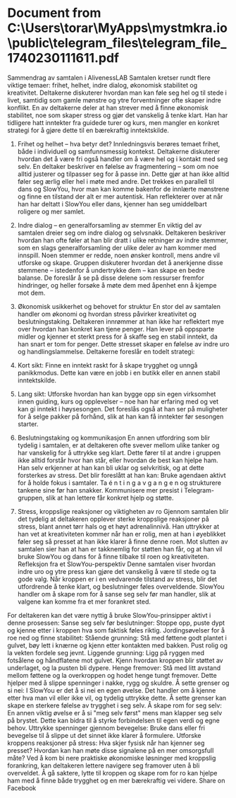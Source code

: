 # Document from C:\Users\torar\MyApps\mystmkra.io\public\telegram_files\telegram_file_1740230111611.pdf



Sammendrag av samtalen i AlivenessLAB
Samtalen kretser rundt flere viktige temaer: frihet, helhet, indre dialog, økonomisk stabilitet og kreativitet.
Deltakerne  diskuterer  hvordan  man  kan  føle  seg  hel  og  til  stede  i  livet,  samtidig  som  gamle  mønstre  og  ytre
forventninger  ofte  skaper  indre  konflikt.  En  av  deltakerne  deler  at  han  strever  med  å  finne økonomisk  stabilitet,
noe som skaper stress og gjør det vanskelig å tenke klart. Han har tidligere hatt inntekter fra guidede turer og
kurs, men mangler en konkret strategi for å gjøre dette til en bærekraftig inntektskilde.
1. Frihet og helhet – hva betyr det?
Innledningsvis  berøres  temaet frihet,  både  i  individuell  og  samfunnsmessig  kontekst.  Deltakerne  diskuterer
hvordan det å være fri også handler om å være hel og i kontakt med seg selv. En deltaker beskriver en følelse
av fragmentering – som om noe alltid justerer og tilpasser seg for å passe inn. Dette gjør at han ikke alltid føler
seg ærlig eller hel i møte med andre.
Det trekkes en parallell til dans og SlowYou, hvor man kan komme bakenfor de innlærte mønstrene og finne en
tilstand der alt er mer autentisk. Han reflekterer over at når han har deltatt i SlowYou eller dans, kjenner han seg
umiddelbart roligere og mer samlet.
2. Indre dialog – en generalforsamling av stemmer
En  viktig  del  av  samtalen  dreier  seg  om indre  dialog  og  selvsnakk.  Deltakeren  beskriver  hvordan  han  ofte
føler at han blir dratt i ulike retninger av indre stemmer, som en slags generalforsamling der ulike deler av ham
kommer med innspill. Noen stemmer er redde, noen ønsker kontroll, mens andre vil utforske og skape.
Gruppen diskuterer hvordan det å anerkjenne disse stemmene – istedenfor å undertrykke dem – kan skape en
bedre balanse. De foreslår å se på disse delene som ressurser fremfor hindringer,  og  heller  forsøke å møte
dem med åpenhet enn å kjempe mot dem.

3. Økonomisk usikkerhet og behovet for struktur
En stor del av samtalen handler om økonomi og hvordan stress påvirker kreativitet og beslutningstaking.
Deltakeren  innrømmer at han ikke har reflektert mye over hvordan han konkret kan tjene penger. Han lever på
oppsparte  midler  og  kjenner  et  sterkt  press  for  å  skaffe  seg  en  stabil  inntekt,  da  han  snart  er  tom  for  penger.
Dette stresset skaper en følelse av indre uro og handlingslammelse.
Deltakerne foreslår en todelt strategi:
1. Kort sikt: Finne en inntekt raskt for å skape trygghet og unngå panikkmodus. Dette kan være en jobb i en butikk eller en annen stabil inntektskilde.
2. Lang sikt: Utforske hvordan han kan bygge opp sin egen virksomhet innen guiding, kurs og opplevelser – noe han har erfaring med og vet kan gi inntekt i
høysesongen.
Det  foreslås  også  at  han ser  på  muligheter  for  å  selge  pakker  på  forhånd,  slik  at  han  kan  få  inntekter  før
sesongen starter.
4. Beslutningstaking og kommunikasjon
En  annen  utfordring  som  blir  tydelig  i  samtalen,  er  at  deltakeren  ofte svever  mellom  ulike  tanker  og  har
vanskelig  for  å  uttrykke  seg  klart.  Dette  fører  til  at  andre  i  gruppen  ikke  alltid  forstår  hvor  han  står,  eller
hvordan de best kan hjelpe ham. Han selv erkjenner at han kan bli uklar og selvkritisk, og at dette forsterkes av
stress.
Det blir foreslått at han kan:
Bruke agendaen aktivt for å holde fokus i samtaler.
Ta   é n   t i n g   a v   g a n g e n og strukturere tankene sine før han snakker.
Kommunisere mer presist i Telegram-gruppen, slik at han lettere får konkret hjelp og støtte.
5. Stress, kroppslige reaksjoner og viktigheten av ro
Gjennom samtalen blir det tydelig at deltakeren opplever sterke kroppslige reaksjoner på stress, blant annet
tørr hals og et høyt adrenalinnivå. Han uttrykker at han vet at kreativiteten kommer når han er rolig, men at han i
øyeblikket føler seg så presset at han ikke klarer å finne denne roen.
Mot  slutten  av  samtalen  sier  han  at  han  er takknemlig  for  støtten  han  får,  og  at  han  vil  bruke  SlowYou  og
dans for å finne tilbake til roen og kreativiteten.
Refleksjon fra et SlowYou-perspektiv
Denne samtalen viser hvordan indre uro og ytre press kan gjøre det vanskelig å være til stede og ta gode
valg.  Når  kroppen  er  i  en  vedvarende  tilstand  av  stress,  blir  det  utfordrende  å  tenke  klart,  og  beslutninger  føles
overveldende.  SlowYou  handler  om å  skape  rom  for  å  sanse  seg  selv  før  man  handler,  slik  at  valgene  kan
komme fra et mer forankret sted.

For deltakeren kan det være nyttig å bruke SlowYou-prinsipper aktivt i denne prosessen:
Sanse seg selv før beslutninger: Stoppe opp, puste dypt og kjenne etter i kroppen hva som faktisk føles riktig.
Jordingsøvelser for å roe ned og finne stabilitet:
Stående grunning: Stå med føttene godt plantet i gulvet, bøy lett i knærne og kjenn etter kontakten med bakken. Pust rolig og la vekten fordele seg
jevnt.
Liggende grunning: Ligg på ryggen med fotsålene og håndflatene mot gulvet. Kjenn hvordan kroppen blir støttet av underlaget, og la pusten bli
dypere.
Henge fremover: Stå med litt avstand mellom føttene og la overkroppen og hodet henge tungt fremover. Dette hjelper med å slippe spenninger i
nakke, rygg og skuldre.
Å sette grenser og si nei: I SlowYou er det å si nei en egen øvelse. Det handler om å kjenne etter hva man vil eller ikke vil, og tydelig uttrykke dette. Å
sette grenser kan skape en sterkere følelse av trygghet i seg selv.
Å skape rom for seg selv: En annen viktig øvelse er å si "meg selv først" mens man klapper seg selv på brystet. Dette kan bidra til å styrke forbindelsen
til egen verdi og egne behov.
Uttrykke spenninger gjennom bevegelse: Bruke dans eller fri bevegelse til å slippe ut det sinnet ikke klarer å formulere.
Utforske kroppens reaksjoner på stress: Hva skjer fysisk når han kjenner seg presset? Hvordan kan han møte disse signalene på en mer omsorgsfull
måte?
Ved   å   kom bi nere praktiske økonomiske   løsninger   med   kroppslig   forankring,   kan   deltakeren   lettere
navigere seg framover uten å bli overveldet. Å gå saktere, lytte til kroppen og skape rom for ro kan hjelpe
ham med å finne både trygghet og en mer bærekraftig vei videre.
Share on Facebook